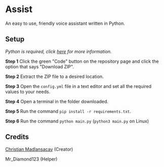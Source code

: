 # Assist
An easy to use, friendly voice assistant written in Python.

## Setup
*Python is required, click [here](https://www.python.org/downloads/) for more information.*

**Step 1**
Click the green "Code" button on the repository page and click the option that says "Download ZIP".

**Step 2**
Extract the ZIP file to a desired location.

**Step 3**
Open the `config.yml` file in a text editor and set all the required values to your needs.

**Step 4**
Open a terminal in the folder downloaded.

**Step 5**
Run the command `pip install -r requirements.txt`.

**Step 6**
Run the command `python main.py` (`python3 main.py` on Linux)

## Credits
[Christian Madlansacay](https://solo.to/christianmadlansacay) (Creator)

Mr_Diamond123 (Helper)
